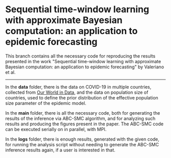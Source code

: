# Sequential time-window learning with approximate Bayesian computation: an application to epidemic forecasting

This branch contains all the necessary code for reproducing the results presented in the work "Sequential time-window learning with approximate Bayesian
computation: an application to epidemic forecasting" by Valeriano et al.

---

In the **data** folder, there is the data on COVID-19 in multiple countries, collected from [Our World in Data](https://github.com/owid/covid-19-data/tree/master/public/data), and the data on population size of countries, used to define the prior distribution of the effective population size parameter of the epidemic model.

In the **main** folder, there is all the necessary code, both for generating the results of the inference via ABC-SMC algorithm, and for analyzing such results and producing the figures present in the paper. The ABC-SMC code can be executed serially on in parallel, with MPI.

In the **logs** folder, there is enough results, generated with the given code, for running the analysis script without needing to generate the ABC-SMC inference results again, if a user is interested in that.